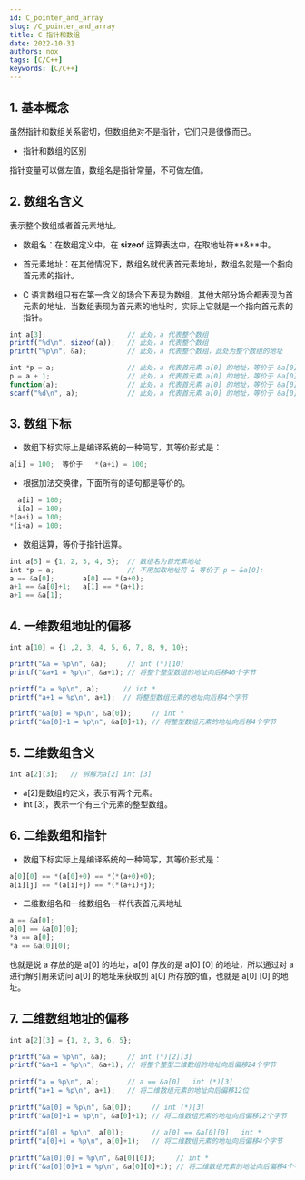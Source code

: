 ```yaml
---
id: C_pointer_and_array
slug: /C_pointer_and_array
title: C 指针和数组
date: 2022-10-31
authors: nox
tags: [C/C++]
keywords: [C/C++]
---
```


<!-- truncate -->

## 1. 基本概念

虽然指针和数组关系密切，但数组绝对不是指针，它们只是很像而已。

+ 指针和数组的区别

指针变量可以做左值，数组名是指针常量，不可做左值。

## 2. 数组名含义

表示整个数组或者首元素地址。

+ 数组名：在数组定义中，在 **sizeof** 运算表达中，在取地址符**&**中。
+ 首元素地址：在其他情况下，数组名就代表首元素地址，数组名就是一个指向首元素的指针。

+ C 语言数组只有在第一含义的场合下表现为数组，其他大部分场合都表现为首元素的地址，当数组表现为首元素的地址时，实际上它就是一个指向首元素的指针。

```jsx showLineNumbers
int a[3];                    // 此处，a 代表整个数组
printf("%d\n", sizeof(a));   // 此处，a 代表整个数组
printf("%p\n", &a);          // 此处，a 代表整个数组，此处为整个数组的地址

int *p = a;                  // 此处，a 代表首元素 a[0] 的地址，等价于 &a[0]
p = a + 1;                   // 此处，a 代表首元素 a[0] 的地址，等价于 &a[0]
function(a);                 // 此处，a 代表首元素 a[0] 的地址，等价于 &a[0]
scanf("%d\n", a);            // 此处，a 代表首元素 a[0] 的地址，等价于 &a[0]
```

## 3. 数组下标

+ 数组下标实际上是编译系统的一种简写，其等价形式是：

```jsx showLineNumbers
a[i] = 100;  等价于   *(a+i) = 100;
```

+ 根据加法交换律，下面所有的语句都是等价的。

```jsx showLineNumbers
  a[i] = 100;
  i[a] = 100;
*(a+i) = 100;
*(i+a) = 100;
```

+ 数组运算，等价于指针运算。

```jsx showLineNumbers
int a[5] = {1, 2, 3, 4, 5};  // 数组名为首元素地址
int *p = a;                  // 不用加取地址符 & 等价于 p = &a[0];
a == &a[0];       a[0] == *(a+0); 
a+1 == &a[0]+1;   a[1] == *(a+1);
a+1 == &a[1];
```

## 4. 一维数组地址的偏移

```jsx showLineNumbers
int a[10] = {1 ,2, 3, 4, 5, 6, 7, 8, 9, 10}; 

printf("&a = %p\n", &a);	 // int (*)[10]
printf("&a+1 = %p\n", &a+1); // 将整个整型数组的地址向后移40个字节

printf("a = %p\n", a);	    // int *
printf("a+1 = %p\n", a+1);  // 将整型数组元素的地址向后移4个字节

printf("&a[0] = %p\n", &a[0]);	   // int *
printf("&a[0]+1 = %p\n", &a[0]+1); // 将整型数组元素的地址向后移4个字节
```

## 5. 二维数组含义

```jsx showLineNumbers
int a[2][3];   // 拆解为a[2] int [3]
```

+ a[2]是数组的定义，表示有两个元素。
+ int [3]，表示一个有三个元素的整型数组。

## 6. 二维数组和指针

+ 数组下标实际上是编译系统的一种简写，其等价形式是：

```jsx showLineNumbers
a[0][0] == *(a[0]+0) == *(*(a+0)+0);
a[i][j] == *(a[i]+j) == *(*(a+i)+j);
```

+ 二维数组名和一维数组名一样代表首元素地址

```jsx showLineNumbers
a == &a[0];
a[0] == &a[0][0];
*a == a[0];
*a == &a[0][0];
```

也就是说 a 存放的是 a[0] 的地址，a[0] 存放的是 a[0] [0] 的地址，所以通过对 a 进行解引用来访问 a[0] 的地址来获取到 a[0] 所存放的值，也就是 a[0] [0] 的地址。

## 7. 二维数组地址的偏移

```jsx showLineNumbers
int a[2][3] = {1, 2, 3, 6, 5};

printf("&a = %p\n", &a);	 // int (*)[2][3]
printf("&a+1 = %p\n", &a+1); // 将整个整型二维数组的地址向后偏移24个字节
	
printf("a = %p\n", a);	     // a == &a[0]   int (*)[3]
printf("a+1 = %p\n", a+1);   // 将二维数组元素的地址向后偏移12位
	
printf("&a[0] = %p\n", &a[0]);	   // int (*)[3]
printf("&a[0]+1 = %p\n", &a[0]+1); // 将二维数组元素的地址向后偏移12个字节
	
printf("a[0] = %p\n", a[0]);	   // a[0] == &a[0][0]	 int *
printf("a[0]+1 = %p\n", a[0]+1);   // 将二维数组元素的地址向后偏移4个字节
	
printf("&a[0][0] = %p\n", &a[0][0]);     // int *	
printf("&a[0][0]+1 = %p\n", &a[0][0]+1); // 将二维数组元素的地址向后偏移4个字节
```

